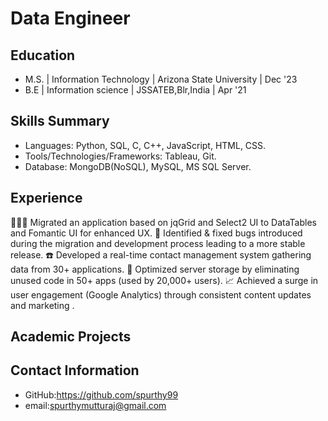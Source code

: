 # Data Engineer

## Education
- M.S. | Information Technology | Arizona State University |  Dec '23
- B.E  | Information science    | JSSATEB,Blr,India        |  Apr '21 

## Skills Summary
- Languages: Python, SQL, C, C++, JavaScript, HTML, CSS.
- Tools/Technologies/Frameworks: Tableau, Git.
- Database: MongoDB(NoSQL), MySQL, MS SQL Server.


## Experience
👩🏻‍💻 Migrated an application based on jqGrid and Select2 UI to DataTables and Fomantic UI for enhanced UX. 
👾 Identified & fixed bugs introduced during the migration and development process leading to a more stable release.
☎️ Developed a real-time contact management system gathering data from 30+ applications. 
📀 Optimized server storage by eliminating unused code in 50+ apps (used by 20,000+ users).
📈 Achieved a surge in user engagement (Google Analytics) through consistent content updates and marketing .

## Academic Projects

## Contact Information
- GitHub:https://github.com/spurthy99
- email:spurthymutturaj@gmail.com
